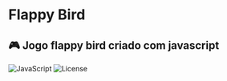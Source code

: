 # Flappy Bird

## :video_game: Jogo flappy bird criado com javascript

![JavaScript](https://img.shields.io/badge/-JavaScript-black?style=flat-square&logo=javascript)
![License](https://img.shields.io/static/v1?label=License&message=MIT&color=blue&style=flat)

